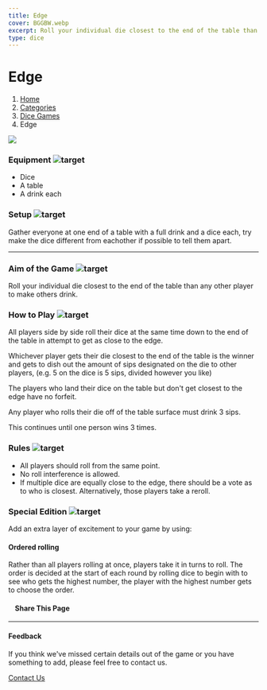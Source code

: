 ```yaml
---
title: Edge
cover: BGGBW.webp
excerpt: Roll your individual die closest to the end of the table than any other player to make others drink.
type: dice
---
```


# Edge

1.  [Home](/)
2.  [Categories](GameCategories)
3.  [Dice Games](GameCategories/DiceGames)
4.  Edge

![](images/edge.webp)

### Equipment ![target](images/liquor.webp)

-   Dice
-   A table
-   A drink each

### Setup ![target](images/settings.webp)

Gather everyone at one end of a table with a full drink and a dice each, try make the dice different from eachother if possible to tell them apart.

* * *

### Aim of the Game ![target](images/target.webp)

Roll your individual die closest to the end of the table than any other player to make others drink.

### How to Play ![target](images/question.webp)

All players side by side roll their dice at the same time down to the end of the table in attempt to get as close to the edge.

Whichever player gets their die closest to the end of the table is the winner and gets to dish out the amount of sips designated on the die to other players, (e.g. 5 on the dice is 5 sips, divided however you like)

The players who land their dice on the table but don't get closest to the edge have no forfeit.

Any player who rolls their die off of the table surface must drink 3 sips.

This continues until one person wins 3 times.

### Rules ![target](images/rules.webp)

-   All players should roll from the same point.
-   No roll interference is allowed.
-   If multiple dice are equally close to the edge, there should be a vote as to who is closest. Alternatively, those players take a reroll.

### Special Edition ![target](images/special.webp)

Add an extra layer of excitement to your game by using:

#### **Ordered rolling**

Rather than all players rolling at once, players take it in turns to roll. The order is decided at the start of each round by rolling dice to begin with to see who gets the highest number, the player with the highest number gets to choose the order.

####     Share This Page

[](https://www.facebook.com/sharer/sharer.php?u=beergogglegames.co.uk/Edge)[](https://www.instagram.com/direct/new/)[](https://twitter.com/intent/tweet?url=beergogglegames.co.uk/Edge)

* * *

#### Feedback

If you think we've missed certain details out of the game or you have something to add, please feel free to contact us.

  
  
  
[Contact Us](contact)
